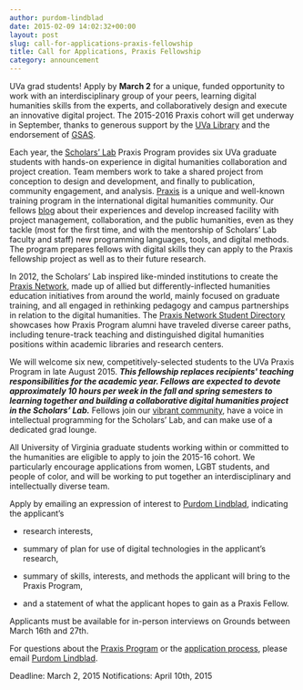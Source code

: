 ```yaml
---
author: purdom-lindblad
date: 2015-02-09 14:02:32+00:00
layout: post
slug: call-for-applications-praxis-fellowship
title: Call for Applications, Praxis Fellowship
category: announcement
---
```


UVa grad students! Apply by **March 2** for a unique, funded opportunity to work with an interdisciplinary group of your peers, learning digital humanities skills from the experts, and collaboratively design and execute an innovative digital project. The 2015-2016 Praxis cohort will get underway in September, thanks to generous support by the [UVa Library](http://www.library.virginia.edu/) and the endorsement of [GSAS](http://gsas.virginia.edu/).

Each year, the [Scholars’ Lab](http://scholarslab.org/) Praxis Program provides six UVa graduate students with hands-on experience in digital humanities collaboration and project creation. Team members work to take a shared project from conception to design and development, and finally to publication, community engagement, and analysis. [Praxis](http://praxis.scholarslab.org/) is a unique and well-known training program in the international digital humanities community. Our fellows [blog](http://scholarslab.org/archives/) about their experiences and develop increased facility with project management, collaboration, and the public humanities, even as they tackle (most for the first time, and with the mentorship of Scholars’ Lab faculty and staff) new programming languages, tools, and digital methods. The program prepares fellows with digital skills they can apply to the Praxis fellowship project as well as to their future research.

In 2012, the Scholars’ Lab inspired like-minded institutions to create the [Praxis Network](http://praxis-network.org/), made up of allied but differently-inflected humanities education initiatives from around the world, mainly focused on graduate training, and all engaged in rethinking pedagogy and campus partnerships in relation to the digital humanities. The [Praxis Network Student Directory](http://praxis-network.org/students) showcases how Praxis Program alumni have traveled diverse career paths, including tenure-track teaching and distinguished digital humanities positions within academic libraries and research centers.

We will welcome six new, competitively-selected students to the UVa Praxis Program in late August 2015. _**This fellowship replaces recipients' teaching responsibilities for the academic year. Fellows are expected to devote approximately 10 hours per week in the fall and spring semesters to learning together and building a collaborative digital humanities project in the Scholars’ Lab.**_ Fellows join our [vibrant community](http://scholarslab.org/people/), have a voice in intellectual programming for the Scholars’ Lab, and can make use of a dedicated grad lounge.

All University of Virginia graduate students working within or committed to the humanities are eligible to apply to join the 2015-16 cohort. We particularly encourage applications from women, LGBT students, and people of color, and will be working to put together an interdisciplinary and intellectually diverse team.

Apply by emailing an expression of interest to [Purdom Lindblad](mailto:jpl8e@virginia.edu), indicating the applicant’s



	
  * research interests,

	
  * summary of plan for use of digital technologies in the applicant’s research,

	
  * summary of skills, interests, and methods the applicant will bring to the Praxis Program,

	
  * and a statement of what the applicant hopes to gain as a Praxis Fellow.


Applicants must be available for in-person interviews on Grounds between March 16th and 27th.

For questions about the [Praxis Program](http://praxis.scholarslab.org) or the [application process](http://scholarslab.org/graduate-fellowships/), please email [Purdom Lindblad](mailto:jpl8e@virginia.edu).

Deadline: March 2, 2015
Notifications: April 10th, 2015
